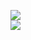 [![](https://img.shields.io/badge/Made%20With-Github%20Spray-lightgrey.svg?style=for-the-badge&logo=github)](https://github.com/Annihil/github-spray#3047)  
[![](https://i.imgur.com/2DrTn0Z.gif)](https://github.com/Annihil/github-spray)
